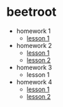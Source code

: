 # beetroot
* homework 1
    * [lesson 1](https://Alexsandr-s.github.io/homework_01/index.html)
* homework 2
    * [lesson 1](https://Alexsandr-s.github.io/homework_02/lesson_1/index.html)
    * [lesson 2](https://Alexsandr-s.github.io/homework_02/lesson_2/index.html)
* homework 3
    * lesson 1
* homework 4
    * [lesson 1](https://Alexsandr-s.github.io/homework_04/lesson_1/index.html)
    * [lesson 2](https://Alexsandr-s.github.io/homework_04/Lesson_2/index.html)

